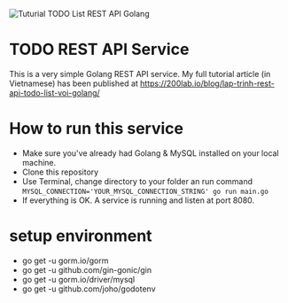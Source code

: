 ![Tuturial TODO List REST API Golang](https://200lab-blog.imgix.net/2022/05/backend_golang-03.jpg?auto=format,compress&w=1000)

# TODO REST API Service

This is a very simple Golang REST API service. My full tutorial article (in Vietnamese) has been published at https://200lab.io/blog/lap-trinh-rest-api-todo-list-voi-golang/

# How to run this service

-   Make sure you've already had Golang & MySQL installed on your local machine.
-   Clone this repository
-   Use Terminal, change directory to your folder an run command `MYSQL_CONNECTION='YOUR_MYSQL_CONNECTION_STRING' go run main.go`
-   If everything is OK. A service is running and listen at port 8080.

# setup environment

-   go get -u gorm.io/gorm
-   go get -u github.com/gin-gonic/gin
-   go get -u gorm.io/driver/mysql
-   go get -u github.com/joho/godotenv
